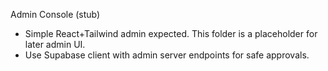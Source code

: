 Admin Console (stub)
- Simple React+Tailwind admin expected. This folder is a placeholder for later admin UI.
- Use Supabase client with admin server endpoints for safe approvals.
